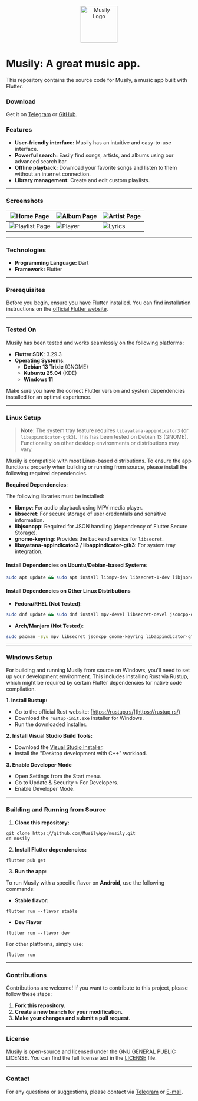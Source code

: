 <div align="center">
  <img src="assets/icons/ic_launcher_round.png" alt="Musily Logo" width="100px">
</div>

# Musily: A great music app.

This repository contains the source code for Musily, a music app built with Flutter.

### Download

Get it on [Telegram](https://t.me/MusilyApp) or [GitHub](https://github.com/MusilyApp/musily/releases).

### Features

- **User-friendly interface:** Musily has an intuitive and easy-to-use interface.
- **Powerful search:** Easily find songs, artists, and albums using our advanced search bar.
- **Offline playback:** Download your favorite songs and listen to them without an internet connection.
- **Library management:** Create and edit custom playlists.

---

### Screenshots

| ![Home Page](assets/screenshots/mobile/home.jpg)          | ![Album Page](assets/screenshots/mobile/album.jpg) | ![Artist Page](assets/screenshots/mobile/artist.jpg) |
| --------------------------------------------------------- | -------------------------------------------------- | ---------------------------------------------------- |
| ![Playlist Page](assets/screenshots/mobile/favorites.jpg) | ![Player](assets/screenshots/mobile/player.jpg)    | ![Lyrics](assets/screenshots/mobile/lyrics.jpg)      |

---

### Technologies

- **Programming Language:** Dart
- **Framework:** Flutter

---

### Prerequisites

Before you begin, ensure you have Flutter installed. You can find installation instructions on the [official Flutter website](https://docs.flutter.dev/get-started/install).

---

### Tested On

Musily has been tested and works seamlessly on the following platforms:

- **Flutter SDK**: 3.29.3
- **Operating Systems**:
  - **Debian 13 Trixie** (GNOME)
  - **Kubuntu 25.04** (KDE)
  - **Windows 11**

Make sure you have the correct Flutter version and system dependencies installed for an optimal experience.

---

### Linux Setup

> **Note:** The system tray feature requires `libayatana-appindicator3` (or `libappindicator-gtk3`). This has been tested on Debian 13 (GNOME). Functionality on other desktop environments or distributions may vary.

Musily is compatible with most Linux-based distributions. To ensure the app functions properly when building or running from source, please install the following required dependencies.

**Required Dependencies**:

The following libraries must be installed:

- **libmpv**: For audio playback using MPV media player.
- **libsecret**: For secure storage of user credentials and sensitive information.
- **libjsoncpp**: Required for JSON handling (dependency of Flutter Secure Storage).
- **gnome-keyring**: Provides the backend service for `libsecret`.
- **libayatana-appindicator3 / libappindicator-gtk3**: For system tray integration.

#### Install Dependencies on Ubuntu/Debian-based Systems

```bash
sudo apt update && sudo apt install libmpv-dev libsecret-1-dev libjsoncpp-dev gnome-keyring libayatana-appindicator3-dev
```

#### Install Dependencies on Other Linux Distributions

- **Fedora/RHEL (Not Tested)**:

```bash
sudo dnf update && sudo dnf install mpv-devel libsecret-devel jsoncpp-devel gnome-keyring libappindicator-gtk3-devel
```

- **Arch/Manjaro (Not Tested)**:

```bash
sudo pacman -Syu mpv libsecret jsoncpp gnome-keyring libappindicator-gtk3
```

---

### Windows Setup

For building and running Musily from source on Windows, you'll need to set up your development environment. This includes installing Rust via Rustup, which might be required by certain Flutter dependencies for native code compilation.

**1. Install Rustup:**

- Go to the official Rust website: [https://rustup.rs/](https://rustup.rs/)
- Download the `rustup-init.exe` installer for Windows.
- Run the downloaded installer.

**2. Install Visual Studio Build Tools:**

- Download the [Visual Studio Installer](https://visualstudio.microsoft.com/downloads/).
- Install the "Desktop development with C++" workload.

**3. Enable Developer Mode**

- Open Settings from the Start menu.
- Go to Update & Security > For Developers.
- Enable Developer Mode.
---

### Building and Running from Source

1. **Clone this repository:**

```shell
git clone https://github.com/MusilyApp/musily.git
cd musily
```

2. **Install Flutter dependencies:**

```shell
flutter pub get
```

3. **Run the app:**

To run Musily with a specific flavor on **Android**, use the following commands:

- **Stable flavor:**

```shell
flutter run --flavor stable
```

- **Dev Flavor**

```shell
flutter run --flavor dev
```

For other platforms, simply use:

```shell
flutter run
```

---

### Contributions

Contributions are welcome! If you want to contribute to this project, please follow these steps:

1.  **Fork this repository.**
2.  **Create a new branch for your modification.**
3.  **Make your changes and submit a pull request.**

---

### License

Musily is open-source and licensed under the GNU GENERAL PUBLIC LICENSE. You can find the full license text in the [LICENSE](LICENSE) file.

---

### Contact

For any questions or suggestions, please contact via [Telegram](https://t.me/FelipeYslaoker) or [E-mail](mailto:contact@musily.app).